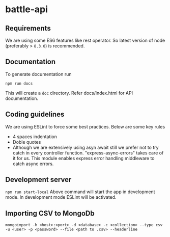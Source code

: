 # battle-api

## Requirements
We are using some ES6 features like rest operator. So latest version of node (preferably > ```8.3.0```) is recommended.

## Documentation
To generate documentation run
```
npm run docs
```
This will create a ```doc``` directory. Refer docs/index.html for API documentation.

## Coding guidelines
We are using ESLint to force some best practices. Below are some key rules
- 4 spaces indentation
- Doble quotes
- Although we are extensively using asyn await still we prefer not to try catch in every controller function.
"express-async-errors" takes care of it for us. This module enables express error handling middleware to catch async errors.

## Development server
```npm run start-local```
Above command will start the app in development mode.
In development mode ESLint will be activated.

## Importing CSV to MongoDb
```
mongoimport -h <host>:<port> -d <database> -c <collection> --type csv -u <user> -p <password> --file <path to .csv> --headerline
```